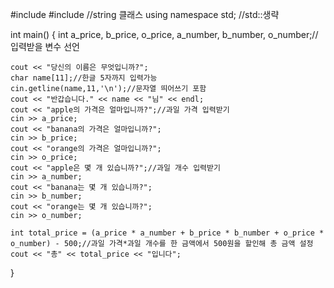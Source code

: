 #include<iostream>
#include<string> //string 클래스
using namespace std; //std::생략

int main() {
	int a_price, b_price, o_price, a_number, b_number, o_number;//입력받을 변수 선언

	cout << "당신의 이름은 무엇입니까?";
	char name[11];//한글 5자까지 입력가능
	cin.getline(name,11,'\n');//문자열 띄어쓰기 포함
	cout << "반갑습니다." << name << "님" << endl;
	cout << "apple의 가격은 얼마입니까?";//과일 가격 입력받기
	cin >> a_price;
	cout << "banana의 가격은 얼마입니까?";
	cin >> b_price;
	cout << "orange의 가격은 얼마입니까?";
	cin >> o_price;
	cout << "apple은 몇 개 있습니까?";//과일 개수 입력받기
	cin >> a_number;
	cout << "banana는 몇 개 있습니까?";
	cin >> b_number;
	cout << "orange는 몇 개 있습니까?";
	cin >> o_number;

	int total_price = (a_price * a_number + b_price * b_number + o_price * o_number) - 500;//과일 가격*과일 개수를 한 금액에서 500원을 할인해 총 금액 설정
	cout << "총" << total_price << "입니다";


}
